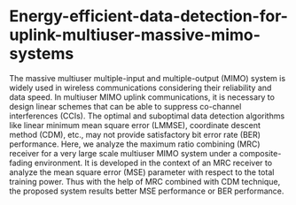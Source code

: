 # Energy-efficient-data-detection-for-uplink-multiuser-massive-mimo-systems
The massive multiuser multiple-input and multiple-output (MIMO) system is widely used in wireless communications considering their reliability and data speed. In multiuser MIMO uplink communications, it is necessary to design linear schemes that can be able to suppress co-channel interferences (CCIs). The optimal and suboptimal data detection algorithms like linear minimum mean square error (LMMSE), coordinate descent method (CDM), etc., may not provide satisfactory bit error rate (BER) performance. Here, we analyze the maximum ratio combining (MRC) receiver for a very large scale multiuser MIMO system under a composite-fading environment. It is developed in the context of an MRC receiver to analyze the mean square error (MSE) parameter with respect to the total training power. Thus with the help of MRC combined with CDM technique, the proposed system results better MSE performance or BER performance.
